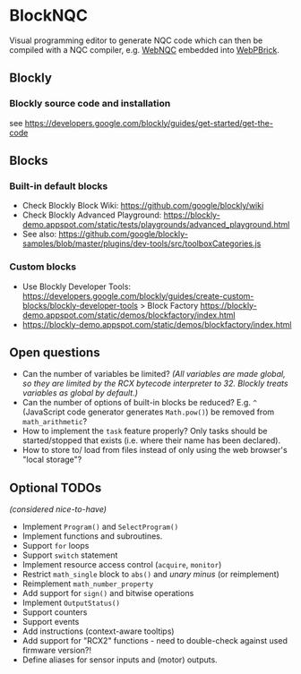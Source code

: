 # BlockNQC

Visual programming editor to generate NQC code which can then be compiled with a NQC compiler, e.g. [WebNQC](https://github.com/maehw/WebNQC) embedded into [WebPBrick](https://github.com/maehw/WebPBrick/).


## Blockly

### Blockly source code and installation

see https://developers.google.com/blockly/guides/get-started/get-the-code


## Blocks

### Built-in default blocks

* Check Blockly Block Wiki: https://github.com/google/blockly/wiki
* Check Blockly Advanced Playground: https://blockly-demo.appspot.com/static/tests/playgrounds/advanced_playground.html
* See also: https://github.com/google/blockly-samples/blob/master/plugins/dev-tools/src/toolboxCategories.js

### Custom blocks

* Use Blockly Developer Tools: https://developers.google.com/blockly/guides/create-custom-blocks/blockly-developer-tools > Block Factory https://blockly-demo.appspot.com/static/demos/blockfactory/index.html
* https://blockly-demo.appspot.com/static/demos/blockfactory/index.html

## Open questions

* Can the number of variables be limited? _(All variables are made global, so they are limited by the RCX bytecode interpreter to 32. Blockly treats variables as global by default.)_
* Can the number of options of built-in blocks be reduced? E.g. `^` (JavaScript code generator generates `Math.pow()`) be removed from `math_arithmetic`?
* How to implement the `task` feature properly? Only tasks should be started/stopped that exists (i.e. where their name has been declared).
* How to store to/ load from files instead of only using the web browser's "local storage"?

## Optional TODOs

_(considered nice-to-have)_

* Implement `Program()` and `SelectProgram()`
* Implement functions and subroutines.
* Support `for` loops
* Support `switch` statement
* Implement resource access control (`acquire`, `monitor`)
* Restrict `math_single` block to `abs()` and _unary minus_ (or reimplement)
* Reimplement `math_number_property`
* Add support for `sign()` and bitwise operations
* Implement `OutputStatus()`
* Support counters
* Support events
* Add instructions (context-aware tooltips)
* Add support for "RCX2" functions - need to double-check against used firmware version?!
* Define aliases for sensor inputs and (motor) outputs.
